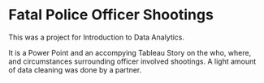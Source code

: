 # Fatal Police Officer Shootings
This was a project for Introduction to Data Analytics.

It is a Power Point and an accompying Tableau Story on the who, where, and circumstances surrounding officer involved shootings.
A light amount of data cleaning was done by a partner.
